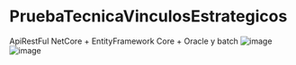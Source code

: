 # PruebaTecnicaVinculosEstrategicos
ApiRestFul NetCore + EntityFramework Core + Oracle y batch
![image](https://github.com/user-attachments/assets/17344571-a38c-4f14-9192-bf1ba6a95f1b)
![image](https://github.com/user-attachments/assets/2cb7052a-90e7-4315-84af-4bc2072d0424)

